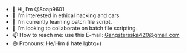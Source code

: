 - 👋 Hi, I’m @Soap9601
- 👀 I’m interested in ethical hacking and cars.
- 🌱 I’m currently learning batch file script.
- 💞️ I’m looking to collaborate on batch file scripting.
- 📫 How to reach me: use this E-mail: Gangstersska420@gmail.com
- 😄 Pronouns: He/Him (i hate lgbtq+)

<!---
Soap9601/Soap9601 is a ✨ special ✨ repository because its `README.md` (this file) appears on your GitHub profile.
You can click the Preview link to take a look at your changes.
--->
